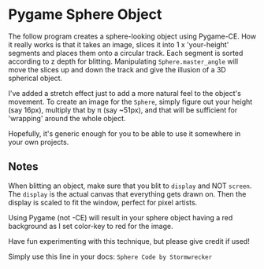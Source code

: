 # Pygame Sphere Object

The follow program creates a sphere-looking object using Pygame-CE. How it really works is that it takes an image,
slices it into 1 x 'your-height' segments and places them onto a circular track. Each segment is sorted according to z depth
for blitting. Manipulating `Sphere.master_angle` will move the slices up and down the track and give the illusion of a
3D spherical object.

I've added a stretch effect just to add a more natural feel to the object's movement. To create an image for the
`Sphere`, simply figure out your height (say 16px), multiply that by π (say ~51px), and that will be sufficient for
'wrapping' around the whole object.

Hopefully, it's generic enough for you to be able to use it somewhere in your own projects.


## Notes

When blitting an object, make sure that you blit to `display` and NOT `screen`. The `display` is the actual canvas that
everything gets drawn on. Then the display is scaled to fit the window, perfect for pixel artists.

Using Pygame (not -CE) will result in your sphere object having a red background as I set color-key to red for the image.

Have fun experimenting with this technique, but please give credit if used!

Simply use this line in your docs: `Sphere Code by Stormwrecker`
